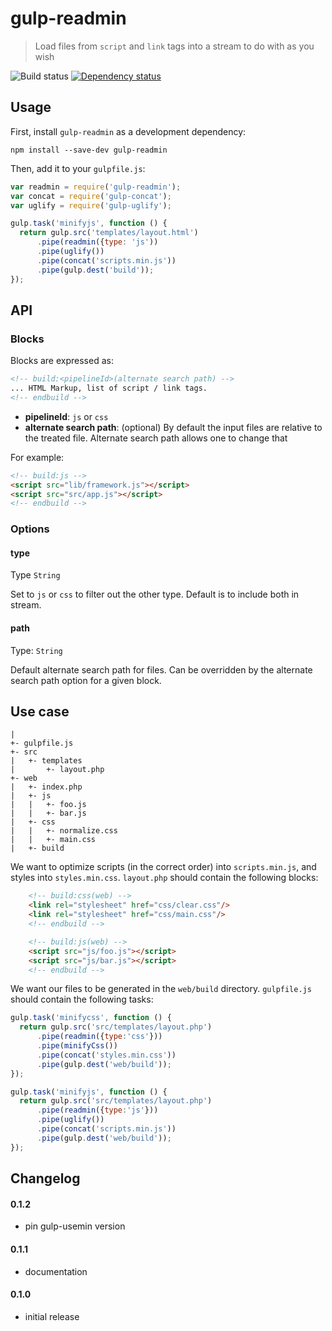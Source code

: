 # gulp-readmin
> Load files from `script` and `link` tags into a stream to do with as you wish

![Build status](https://travis-ci.org/tamlyn/gulp-readmin.svg?branch=master) [![Dependency status](https://david-dm.org/tamlyn/gulp-readmin.svg)](https://david-dm.org/tamlyn/gulp-readmin)

## Usage

First, install `gulp-readmin` as a development dependency:

```shell
npm install --save-dev gulp-readmin
```

Then, add it to your `gulpfile.js`:

```javascript
var readmin = require('gulp-readmin');
var concat = require('gulp-concat');
var uglify = require('gulp-uglify');

gulp.task('minifyjs', function () {
  return gulp.src('templates/layout.html')
      .pipe(readmin({type: 'js'))
      .pipe(uglify())
      .pipe(concat('scripts.min.js'))
      .pipe(gulp.dest('build'));
});
```

## API

### Blocks
Blocks are expressed as:

```html
<!-- build:<pipelineId>(alternate search path) -->
... HTML Markup, list of script / link tags.
<!-- endbuild -->
```

- **pipelineId**: `js` or `css`
- **alternate search path**: (optional) By default the input files are relative to the treated file. Alternate search path allows one to change that

For example:

```html
<!-- build:js -->
<script src="lib/framework.js"></script>
<script src="src/app.js"></script>
<!-- endbuild -->
```

### Options

#### type
Type `String`

Set to `js` or `css` to filter out the other type. Default is to include both in stream.

#### path
Type: `String`

Default alternate search path for files. Can be overridden by the alternate search path option for a given block.

## Use case

```
|
+- gulpfile.js
+- src
|   +- templates
|       +- layout.php
+- web
|   +- index.php
|   +- js
|   |   +- foo.js
|   |   +- bar.js
|   +- css
|   |   +- normalize.css
|   |   +- main.css
|   +- build
```

We want to optimize scripts (in the correct order) into `scripts.min.js`, and styles into `styles.min.css`. `layout.php` should contain the following blocks:

```html
    <!-- build:css(web) -->
    <link rel="stylesheet" href="css/clear.css"/>
    <link rel="stylesheet" href="css/main.css"/>
    <!-- endbuild -->

    <!-- build:js(web) -->
    <script src="js/foo.js"></script>
    <script src="js/bar.js"></script>
    <!-- endbuild -->
```

We want our files to be generated in the `web/build` directory. `gulpfile.js` should contain the following tasks:

```javascript
gulp.task('minifycss', function () {
  return gulp.src('src/templates/layout.php')
      .pipe(readmin({type:'css'}))
      .pipe(minifyCss())
      .pipe(concat('styles.min.css'))
      .pipe(gulp.dest('web/build'));
});

gulp.task('minifyjs', function () {
  return gulp.src('src/templates/layout.php')
      .pipe(readmin({type:'js'}))
      .pipe(uglify())
      .pipe(concat('scripts.min.js'))
      .pipe(gulp.dest('web/build'));
});
```


## Changelog

#### 0.1.2
- pin gulp-usemin version

#### 0.1.1
- documentation

#### 0.1.0
- initial release
